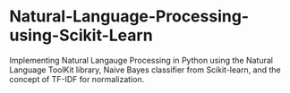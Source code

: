 # Natural-Language-Processing-using-Scikit-Learn
Implementing Natural Langauge Processing in Python using the Natural Language ToolKit library, Naive Bayes classifier from Scikit-learn, and the concept of TF-IDF for normalization.
